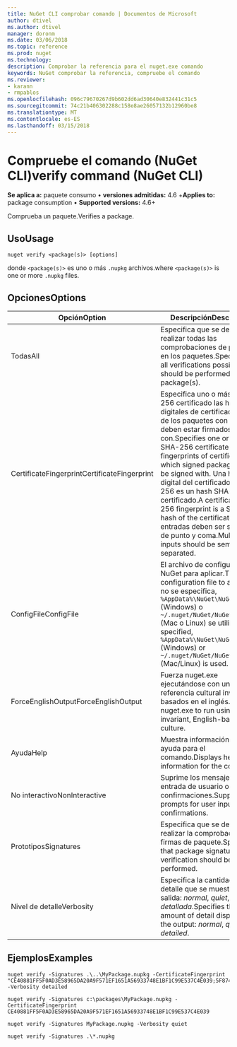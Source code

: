 ```yaml
---
title: NuGet CLI comprobar comando | Documentos de Microsoft
author: dtivel
ms.author: dtivel
manager: doronm
ms.date: 03/06/2018
ms.topic: reference
ms.prod: nuget
ms.technology: 
description: Comprobar la referencia para el nuget.exe comando
keywords: NuGet comprobar la referencia, compruebe el comando
ms.reviewer:
- karann
- rmpablos
ms.openlocfilehash: 096c79670267d9b602dd6ad30640e832441c31c5
ms.sourcegitcommit: 74c21b406302288c158e8ae26057132b12960be8
ms.translationtype: MT
ms.contentlocale: es-ES
ms.lasthandoff: 03/15/2018
---
```

# <a name="verify-command-nuget-cli"></a><span data-ttu-id="58c09-104">Compruebe el comando (NuGet CLI)</span><span class="sxs-lookup"><span data-stu-id="58c09-104">verify command (NuGet CLI)</span></span>

<span data-ttu-id="58c09-105">**Se aplica a:** paquete consumo &bullet; **versiones admitidas:** 4.6 +</span><span class="sxs-lookup"><span data-stu-id="58c09-105">**Applies to:** package consumption &bullet; **Supported versions:** 4.6+</span></span>

<span data-ttu-id="58c09-106">Comprueba un paquete.</span><span class="sxs-lookup"><span data-stu-id="58c09-106">Verifies a package.</span></span>

## <a name="usage"></a><span data-ttu-id="58c09-107">Uso</span><span class="sxs-lookup"><span data-stu-id="58c09-107">Usage</span></span>

```cli
nuget verify <package(s)> [options]
```

<span data-ttu-id="58c09-108">donde `<package(s)>` es uno o más `.nupkg` archivos.</span><span class="sxs-lookup"><span data-stu-id="58c09-108">where `<package(s)>` is one or more `.nupkg` files.</span></span>

## <a name="options"></a><span data-ttu-id="58c09-109">Opciones</span><span class="sxs-lookup"><span data-stu-id="58c09-109">Options</span></span>

| <span data-ttu-id="58c09-110">Opción</span><span class="sxs-lookup"><span data-stu-id="58c09-110">Option</span></span> | <span data-ttu-id="58c09-111">Descripción</span><span class="sxs-lookup"><span data-stu-id="58c09-111">Description</span></span> |
| --- | --- |
| <span data-ttu-id="58c09-112">Todas</span><span class="sxs-lookup"><span data-stu-id="58c09-112">All</span></span> | <span data-ttu-id="58c09-113">Especifica que se deben realizar todas las comprobaciones de posibles en los paquetes.</span><span class="sxs-lookup"><span data-stu-id="58c09-113">Specifies that all verifications possible should be performed on the package(s).</span></span> |
| <span data-ttu-id="58c09-114">CertificateFingerprint</span><span class="sxs-lookup"><span data-stu-id="58c09-114">CertificateFingerprint</span></span> | <span data-ttu-id="58c09-115">Especifica uno o más SHA-256 certificado las huellas digitales de certificados (s) de los paquetes con firma deben estar firmados con.</span><span class="sxs-lookup"><span data-stu-id="58c09-115">Specifies one or more SHA-256 certificate fingerprints of certificates(s) which signed packages must be signed with.</span></span> <span data-ttu-id="58c09-116">Una huella digital del certificado SHA-256 es un hash SHA-256 del certificado.</span><span class="sxs-lookup"><span data-stu-id="58c09-116">A certificate SHA-256 fingerprint is a SHA-256 hash of the certificate.</span></span> <span data-ttu-id="58c09-117">Varias entradas deben ser separado de punto y coma.</span><span class="sxs-lookup"><span data-stu-id="58c09-117">Multiple inputs should be semicolon separated.</span></span> |
| <span data-ttu-id="58c09-118">ConfigFile</span><span class="sxs-lookup"><span data-stu-id="58c09-118">ConfigFile</span></span> | <span data-ttu-id="58c09-119">El archivo de configuración de NuGet para aplicar.</span><span class="sxs-lookup"><span data-stu-id="58c09-119">The NuGet configuration file to apply.</span></span> <span data-ttu-id="58c09-120">Si no se especifica, `%AppData%\NuGet\NuGet.Config` (Windows) o `~/.nuget/NuGet/NuGet.Config` (Mac o Linux) se utiliza.</span><span class="sxs-lookup"><span data-stu-id="58c09-120">If not specified, `%AppData%\NuGet\NuGet.Config` (Windows) or `~/.nuget/NuGet/NuGet.Config` (Mac/Linux) is used.</span></span>|
| <span data-ttu-id="58c09-121">ForceEnglishOutput</span><span class="sxs-lookup"><span data-stu-id="58c09-121">ForceEnglishOutput</span></span> | <span data-ttu-id="58c09-122">Fuerza nuget.exe ejecutándose con una referencia cultural invariable, basados en el inglés.</span><span class="sxs-lookup"><span data-stu-id="58c09-122">Forces nuget.exe to run using an invariant, English-based culture.</span></span> |
| <span data-ttu-id="58c09-123">Ayuda</span><span class="sxs-lookup"><span data-stu-id="58c09-123">Help</span></span> | <span data-ttu-id="58c09-124">Muestra información de ayuda para el comando.</span><span class="sxs-lookup"><span data-stu-id="58c09-124">Displays help information for the command.</span></span> |
| <span data-ttu-id="58c09-125">No interactivo</span><span class="sxs-lookup"><span data-stu-id="58c09-125">NonInteractive</span></span> | <span data-ttu-id="58c09-126">Suprime los mensajes para la entrada de usuario o confirmaciones.</span><span class="sxs-lookup"><span data-stu-id="58c09-126">Suppresses prompts for user input or confirmations.</span></span> |
| <span data-ttu-id="58c09-127">Prototipos</span><span class="sxs-lookup"><span data-stu-id="58c09-127">Signatures</span></span> | <span data-ttu-id="58c09-128">Especifica que se debe realizar la comprobación de firmas de paquete.</span><span class="sxs-lookup"><span data-stu-id="58c09-128">Specifies that package signature verification should be performed.</span></span> |
| <span data-ttu-id="58c09-129">Nivel de detalle</span><span class="sxs-lookup"><span data-stu-id="58c09-129">Verbosity</span></span> | <span data-ttu-id="58c09-130">Especifica la cantidad de detalle que se muestra en la salida: *normal*, *quiet*, *detallada*.</span><span class="sxs-lookup"><span data-stu-id="58c09-130">Specifies the amount of detail displayed in the output: *normal*, *quiet*, *detailed*.</span></span> |

## <a name="examples"></a><span data-ttu-id="58c09-131">Ejemplos</span><span class="sxs-lookup"><span data-stu-id="58c09-131">Examples</span></span>

```cli
nuget verify -Signatures .\..\MyPackage.nupkg -CertificateFingerprint "CE40881FF5F0AD3E58965DA20A9F571EF1651A56933748E1BF1C99E537C4E039;5F874AAF47BCB268A19357364E7FBB09D6BF9E8A93E1229909AC5CAC865802E2" -Verbosity detailed

nuget verify -Signatures c:\packages\MyPackage.nupkg -CertificateFingerprint CE40881FF5F0AD3E58965DA20A9F571EF1651A56933748E1BF1C99E537C4E039

nuget verify -Signatures MyPackage.nupkg -Verbosity quiet

nuget verify -Signatures .\*.nupkg
```